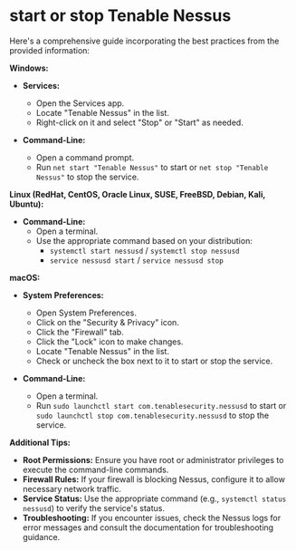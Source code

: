 # start or stop Tenable Nessus

Here's a comprehensive guide incorporating the best practices from the provided information:

**Windows:**

- **Services:**
   - Open the Services app.
   - Locate "Tenable Nessus" in the list.
   - Right-click on it and select "Stop" or "Start" as needed.

- **Command-Line:**
   - Open a command prompt.
   - Run `net start "Tenable Nessus"` to start or `net stop "Tenable Nessus"` to stop the service.

**Linux (RedHat, CentOS, Oracle Linux, SUSE, FreeBSD, Debian, Kali, Ubuntu):**

- **Command-Line:**
   - Open a terminal.
   - Use the appropriate command based on your distribution:
     - `systemctl start nessusd` / `systemctl stop nessusd`
     - `service nessusd start` / `service nessusd stop`

**macOS:**

- **System Preferences:**
   - Open System Preferences.
   - Click on the "Security & Privacy" icon.
   - Click the "Firewall" tab.
   - Click the "Lock" icon to make changes.
   - Locate "Tenable Nessus" in the list.
   - Check or uncheck the box next to it to start or stop the service.

- **Command-Line:**
   - Open a terminal.
   - Run `sudo launchctl start com.tenablesecurity.nessusd` to start or `sudo launchctl stop com.tenablesecurity.nessusd` to stop the service.

**Additional Tips:**

- **Root Permissions:** Ensure you have root or administrator privileges to execute the command-line commands.
- **Firewall Rules:** If your firewall is blocking Nessus, configure it to allow necessary network traffic.
- **Service Status:** Use the appropriate command (e.g., `systemctl status nessusd`) to verify the service's status.
- **Troubleshooting:** If you encounter issues, check the Nessus logs for error messages and consult the documentation for troubleshooting guidance.
